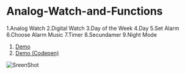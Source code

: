 # Analog-Watch-and-Functions

1.Analog Watch
2.Digital Watch
3.Day of the Week
4.Day
5.Set Alarm
6.Choose Alarm Music
7.Timer
8.Secundamer
9.Night Mode

1. [Demo](https://fuadsuleymanli.xyz/Demos/watch) 
2. [Demo (Codepen)](https://codepen.io/fuads062/pen/JjEyGzL)

![SreenShot](img/screenshot.gif)


